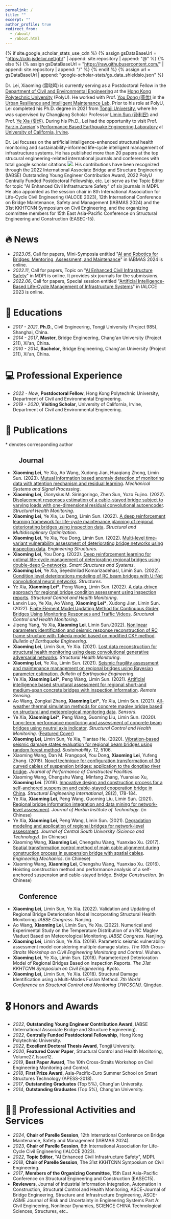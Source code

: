 ```yaml
---
permalink: /
title: ""
excerpt: ""
author_profile: true
redirect_from: 
  - /about/
  - /about.html
---
```


{% if site.google_scholar_stats_use_cdn %}
{% assign gsDataBaseUrl = "https://cdn.jsdelivr.net/gh/" | append: site.repository | append: "@" %}
{% else %}
{% assign gsDataBaseUrl = "https://raw.githubusercontent.com/" | append: site.repository | append: "/" %}
{% endif %}
{% assign url = gsDataBaseUrl | append: "google-scholar-stats/gs_data_shieldsio.json" %}

<span class='anchor' id='about-me'></span>

Dr. Lei, Xiaoming (雷晓鸣) is currently serving as a Postdoctoral Fellow in the [Department of Civil and Environmental Engineering](https://www.polyu.edu.hk/) at the [Hong Kong Polytechnic University](https://www.polyu.edu.hk/cee/) (PolyU). He worked with Prof. [You Dong (董优)](https://www.polyu.edu.hk/cee/people/academic-staff/dr-you-dong/) in the [Urban Resilience and Intelligent Maintenance Lab](https://youdongpolyu.weebly.com/). Prior to his role at PolyU, Lei completed his Ph.D. degree in 2021 from [Tongji University](https://www.tongji.edu.cn/), where he was supervised by Changjiang Scholar Professor [Limin Sun (孙利民)](https://bridge.tongji.edu.cn/d9/a3/c14928a186787/page.htm) and Prof. [Ye Xia (夏烨)](https://bridge.tongji.edu.cn/5f/e6/c14929a155622/page.htm). During his Ph.D., Lei had the opportunity to visit Prof. [Farzin Zareian](https://engineering.uci.edu/users/farzin-zareian)'s [Performance Based Earthquake Engineering Laboratory](https://pbee.eng.uci.edu/) at [University of California, Irvine](https://www.uci.edu/). 

Dr. Lei focuses on the artificial intelligence-enhenced structural health monitoring and sustainability-informed life-cycle intelligent management of infrastructure systems. He has published more than 20 papers at the top strucural engineering-related international journals and conferences with total google scholar citations <a href='https://scholar.google.com/citations?user=1hf-sagAAAAJ&hl=en'><img src="https://img.shields.io/endpoint?url={{ url | url_encode }}&logo=Google%20Scholar&labelColor=f6f6f6&color=9cf&style=flat&label=citations"></a>. His contributions have been recognized through the 2022 International Associate Bridge and Structure Engineering (IABSE) Outstanding Young Engineer Contribution Award, 2022 PolyU Centrally Funded Postdoctoral Fellowship, etc. Lei serve as the Topic Editor for topic "AI Enhanced Civil Infrastructure Safety" of six journals in MDPI. He also appointed as the session chair in 8th International Association for Life-Cycle Civil Engineering (IALCCE 2023), 12th International Conference on Bridge Maintenance, Safety and Management (IABMAS 2024) and the 31st KKHTCNN Symposium on Civil Engineering, and the organizing committee members for 15th East Asia-Pacific Conference on Structural Engineering and Construction (EASEC-15).
 
# 🔥 News
- *2023.05*, Call for papers, Mini-Symposia entitled "[AI and Robotics for Bridges: Mentoring, Assessment, and Maintenance](https://iabmas2024.dk/technical-programme/mini-symposia)" in IABMAS 2024 is online.
- *2022.11*, Call for papers, Topic on "[AI Enhanced Civil Infrastructure Safety](https://www.mdpi.com/topics/6BG3A25792)" in MDPI is online. It provides six journals for the submissions. 
- *2022.06*, Call for papers, Special session entitled "[Artificial Intelligence-Based Life-Cycle Management of Infrastructure Systems](https://ialcce2023.org/technical-program/special-sessions/)" in IALCCE 2023 is online.

# 📖 Educations
- *2017 - 2021*, **Ph.D.**, Civil Engineering, Tongji University (Project 985), Shanghai, China. 
- *2014 - 2017*, **Master**, Bridge Engineering, Chang'an University (Project 211), Xi'an, China. 
- *2010 - 2014*, **Bachelor**, Bridge Engineering, Chang'an University (Project 211), Xi'an, China. 

# 💻 Professional Experience
- *2022 - Now*, **Postdoctoral Fellow**, Hong Kong Polytechnic University, Department of Civil and Environmental Engineering.
- *2019 - 2020*, **Visiting Scholar**, University of California, Irvine, Department of Civil and Environmental Engineering.

# 📝 Publications
\* denotes corresponding author
## &emsp;&emsp;Journal
-	**Xiaoming Lei**, Ye Xia, Ao Wang, Xudong Jian, Huaqiang Zhong, Limin Sun. (2023). [Mutual information based anomaly detection of monitoring data with attention mechanism and residual learning](https://doi.org/10.1016/j.ymssp.2022.109607). *Mechanical Systems and Signal Processing*.
-	**Xiaoming Lei**, Dionysius M. Siringoringo, Zhen Sun, Yozo Fujino. (2022). [Displacement responses estimation of a cable-stayed bridge subject to varying loads with one-dimensional residual convolutional autoencoder](https://doi.org/10.1177/14759217221116637). *Structural Health Monitoring*.
-	**Xiaoming Lei**, Ye Xia, Lu Deng, Limin Sun. (2022). [A deep reinforcement learning framework for life-cycle maintenance planning of regional deteriorating bridges using inspection data](https://doi.org/10.1007/s00158-022-03210-3). *Structural and Multidisciplinary Optimization*.
-	**Xiaoming Lei**, Ye Xia, You Dong, Limin Sun. (2022). [Multi-level time-variant vulnerability assessment of deteriorating bridge networks using inspection data](https://doi.org/10.1016/j.engstruct.2022.114581). *Engineering Structures*.
-	**Xiaoming Lei**, You Dong. (2022). [Deep reinforcement learning for optimal life-cycle management of deteriorating regional bridges using double-deep Q-networks](https://doi.org/10.12989/sss.2022.30.6.571). *Smart Structures and Systems*.
-	**Xiaoming Lei**, Ye Xia, Seyedmilad Komarizadehasl, Limin Sun. (2022). [Condition level deteriorations modeling of RC beam bridges with U-Net convolutional neural networks](https://doi.org/10.1016/j.istruc.2022.06.013). *Structures*. 
-	Ye Xia, **Xiaoming Lei\***, Peng Wang, Limin Sun. (2022). [A data-driven approach for regional bridge condition assessment using inspection reports](https://doi.org/10.1002/stc.2915). *Structural Control and Health Monitoring*.
-	Lanxin Luo, Ye Xia, Ao Wang, **Xiaoming Lei\***, Xudong Jian, Limin Sun. (2022). [Finite Element Model Updating Method for Continuous Girder Bridges Using Monitoring Responses and Traffic Videos](https://doi.org/10.1002/stc.3062). *Structural Control and Health Monitoring*.
-	Jipeng Yang, Ye Xia, **Xiaoming Lei**, Limin Sun.(2022). [Nonlinear parameters identification and seismic response reconstruction of RC frame structure with Takeda model based on modified CKF method](https://doi.org/10.1007/s10518-022-01368-1). *Bulletin of Earthquake Engineering*. 
-	**Xiaoming Lei**, Limin Sun, Ye Xia. (2021). [Lost data reconstruction for structural health monitoring using deep convolutional generative adversarial networks](https://doi.org/10.1177/1475921720959226). *Structural Health Monitoring*.
-	**Xiaoming Lei**, Ye Xia, Limin Sun. (2021). [Seismic fragility assessment and maintenance management on regional bridges using Bayesian parameter estimation](https://doi.org/10.1007/s10518-021-01072-6). *Bulletin of Earthquake Engineering*.
-	Ye Xia, **Xiaoming Lei\***, Peng Wang, Limin Sun. (2021). [Artificial intelligence based structural assessment for regional short-and medium-span concrete bridges with inspection information](https://doi.org/10.3390/rs13183687). *Remote Sensing*.
-	Ao Wang, Zongkai Zhang, **Xiaoming Lei\***, Ye Xia, Limin Sun. (2021). [All-weather thermal simulation methods for concrete maglev bridge based on structural and meteorological monitoring data](https://doi.org/10.3390/s21175789). *Sensors*.
-	Ye Xia, **Xiaoming Lei\***, Peng Wang, Guoming Liu, Limin Sun. (2020). [Long-term performance monitoring and assessment of concrete beam bridges using neutral axis indicator](https://doi.org/10.1002/stc.2637). *Structural Control and Health Monitoring*. ([Featured Cover](https://doi.org/10.1002/stc.2661))
-	**Xiaoming Lei**, Limin Sun, Ye Xia, Tiantao He. (2020). [Vibration-based seismic damage states evaluation for regional beam bridges using random forest method](https://doi.org/10.3390/su12125106). *Sustainability*. 12, 5106. 
-	Xiaoming Wang, Dan M. Frangopol, You Dong, **Xiaoming Lei**, Yufeng Zhang. (2018). [Novel technique for configuration transformation of 3d curved cables of suspension bridges: application to the dongtiao river bridge](https://doi.org/10.1061/(ASCE)CF.1943-5509.0001189). *Journal of Performance of Constructed Facilities*.
-	Xiaoming Wang, Chengshu Wang, Minfang Zhang, Yuanxiao Xu, **Xiaoming Lei**. (2018). [Innovative design and construction process for a self-anchored suspension and cable-stayed cooperation bridge in China](https://doi.org/10.1080/10168664.2018.1453760). *Structural Engineering International*, 28(2), 178-184.
-	Ye Xia, **Xiaoming Lei**, Peng Wang, Guoming Liu, Limin Sun. (2021). [Regional bridge information integration and data mining for network-level assessment](http://dx.doi.org/10.11918/201908024). *Journal of Harbin Institute of Technology*. (in Chinese)
-	Ye Xia, **Xiaoming Lei**, Peng Wang, Limin Sun. (2021). [Degradation modeling and application of regional bridges for network-level assessment](https://dx.doi.org/10.11817/j.issn.1672-7207.2021.03.016). *Journal of Central South University (Science and Technology)*. (in Chinese)
-	Xiaoming Wang, **Xiaoming Lei**, Chengshu Wang, Yuanxiao Xu. (2017). [Spatial transformation control method of main cable alignment during construction process in suspension bridge with spatial cables](http://dx.doi.org/10.6052/j.issn.1000-4750.2015.11.0902). *Engineering Mechanics*. (in Chinese)
-	Xiaoming Wang, **Xiaoming Lei**, Chengshu Wang, Yuanxiao Xu. (2016). Hoisting construction method and performance analysis of a self-anchored suspension and cable-stayed bridge. *Bridge Construction*. (in Chinese)

## &emsp;&emsp;Conference
-	**Xiaoming Lei**, Limin Sun, Ye Xia. (2022). Validation and Updating of Regional Bridge Deterioration Model Incorporating Structural Health Monitoring. *IABSE Congress*. Nanjing. 
-	Ao Wang, **Xiaoming Lei**, Limin Sun, Ye Xia. (2022). Numerical and Experimental Study on the Temperature Distribution of an RC Maglev Viaduct Based on Meteorological Monitoring. *IABSE Congress*. Nanjing.
-	**Xiaoming Lei**, Limin Sun, Ye Xia. (2019). Parametric seismic vulnerability assessment model considering multiple damage states. *The 10th Cross-Straits Workshop on Civil Engineering Monitoring and Control*. Wuhan.
-	**Xiaoming Lei**, Ye Xia, Limin Sun. (2018). Parameterized Deterioration Model of Regional Bridges Based on Inspection Reports. *The 31st KKHTCNN Symposium on Civil Engineering*. Kyoto.
-	**Xiaoming Lei**, Limin Sun, Ye Xia. (2018). Structural Damage Identification using a Multi-Modes Fusion Method. *7th World Conference on Structural Control and Monitoring (7WCSCM)*. Qingdao.

# 🎖 Honors and Awards
- *2022*, **Outstanding Young Engineer Contribution Award**, IABSE (International Associate Bridge and Structure Engineering). 
- *2022*, **Centrally Funded Postdoctoral Fellowship**, Hong Kong Polytechnic University. 
- *2022*, **Excellent Doctoral Thesis Award**, Tongji University. 
- *2020*, **Featured Cover Paper**, Structural Control and Health Monitoring, Volume27, Issue12.
- *2019*, **Best Paper Award**, The 10th Cross-Straits Workshop on Civil Engineering Monitoring and Control. 
- *2018*, **First Prize Award**, Asia-Pacific-Euro Summer School on Smart Structures Technology (APESS-2018). 
- *2017*, **Outstanding Graduates** (Top 5%), Chang'an University. 
- *2014*, **Outstanding Graduates** (Top 5%), Chang'an University. 

# 👨‍🏫 Professional Activities and Services
- *2024*, **Chair of Parelle Session**, 12th International Conference on Bridge Maintenance, Safety and Management (IABMAS 2024).
- *2023*, **Chair of Parelle Session**, 8th International Association for Life-Cycle Civil Engineering (IALCCE 2023).
- *2022*, **Topic Editor**, "AI Enhanced Civil Infrastructure Safety", MDPI.
- *2018*, **Chair of Parelle Session**, The 31st KKHTCNN Symposium on Civil Engineering.
- *2017*, **Members of the Organizing Committee**, 15th East Asia-Pacific Conference on Structural Engineering and Construction (EASEC15).
- **Reviewers**, Journal of Industrial Information Integration, Automation in Construction, Structural Control and Health Monitoring, ASCE-Journal of Bridge Engineering, Structure and Infrastructure Engineering, ASCE-ASME Journal of Risk and Uncertainty in Engineering Systems Part A: Civil Engineering, Nonlinear Dynamics, SCIENCE CHINA Technological Sciences, Structures, etc..
<script type='text/javascript' id='clustrmaps' src='//cdn.clustrmaps.com/map_v2.js?cl=ffffff&w=365&t=n&d=X9lXBEPZ97zfgTpGsxTXBcfAMLV50kVrI0mUUEYpTpo&co=2d78ad&ct=ffffff&cmo=3acc3a&cmn=ff5353'></script>
